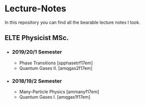 # Lecture-Notes
In this repository you can find all the bearable lecture notes I took.

## ELTE Physicist MSc.
* ### 2019/20/1 Semester
   * Phase Transitions [spphasetrf17em]
   * Quantum Gases II. [amqgas2f17em]

* ### 2018/19/2 Semester
   * Many-Particle Physics [ammanyf17em]
   * Quantum Gases I. [amqgas1f17em]
